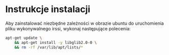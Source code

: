 # Instrukcje instalacji

Aby zainstalować niezbędne zależności w obrazie ubuntu do uruchomienia pliku wykonywalnego irssi, wykonaj następujące polecenia:

```bash
apt-get update \
    && apt-get install -y libglib2.0-0 \
    && rm -rf /var/lib/apt/lists/*
```